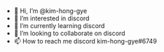 - 👋 Hi, I’m @kim-hong-gye
- 👀 I’m interested in discord
- 🌱 I’m currently learning discord
- 💞️ I’m looking to collaborate on discord
- 📫 How to reach me discord kim-hong-gye#6749
